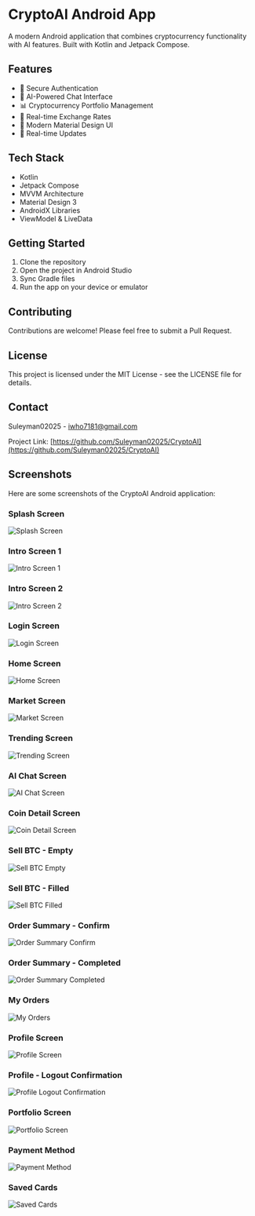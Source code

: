 # CryptoAI Android App

A modern Android application that combines cryptocurrency functionality with AI features. Built with Kotlin and Jetpack Compose.

## Features

- 🔐 Secure Authentication
- 💬 AI-Powered Chat Interface
- 📊 Cryptocurrency Portfolio Management
- 💱 Real-time Exchange Rates
- 📱 Modern Material Design UI
- 🔄 Real-time Updates

## Tech Stack

- Kotlin
- Jetpack Compose
- MVVM Architecture
- Material Design 3
- AndroidX Libraries
- ViewModel & LiveData

## Getting Started

1. Clone the repository
2. Open the project in Android Studio
3. Sync Gradle files
4. Run the app on your device or emulator

## Contributing

Contributions are welcome! Please feel free to submit a Pull Request.

## License

This project is licensed under the MIT License - see the LICENSE file for details.

## Contact

Suleyman02025 - iwho7181@gmail.com

Project Link: [https://github.com/Suleyman02025/CryptoAI](https://github.com/Suleyman02025/CryptoAI)

## Screenshots

Here are some screenshots of the CryptoAI Android application:

### Splash Screen
![Splash Screen](screenshots/IMG-20250615-WA0024.jpg)

### Intro Screen 1
![Intro Screen 1](screenshots/IMG-20250615-WA0025.jpg)

### Intro Screen 2
![Intro Screen 2](screenshots/IMG-20250615-WA0026.jpg)

### Login Screen
![Login Screen](screenshots/IMG-20250615-WA0027.jpg)

### Home Screen
![Home Screen](screenshots/IMG-20250615-WA0033.jpg)

### Market Screen
![Market Screen](screenshots/IMG-20250615-WA0036.jpg)

### Trending Screen
![Trending Screen](screenshots/IMG-20250615-WA0035.jpg)

### AI Chat Screen
![AI Chat Screen](screenshots/IMG-20250615-WA0039.jpg)

### Coin Detail Screen
![Coin Detail Screen](screenshots/IMG-20250615-WA0037.jpg)

### Sell BTC - Empty
![Sell BTC Empty](screenshots/IMG-20250615-WA0038.jpg)

### Sell BTC - Filled
![Sell BTC Filled](screenshots/IMG-20250615-WA0040.jpg)

### Order Summary - Confirm
![Order Summary Confirm](screenshots/IMG-20250615-WA0043.jpg)

### Order Summary - Completed
![Order Summary Completed](screenshots/IMG-20250615-WA0041.jpg)

### My Orders
![My Orders](screenshots/IMG-20250615-WA0042.jpg)

### Profile Screen
![Profile Screen](screenshots/IMG-20250615-WA0032.jpg)

### Profile - Logout Confirmation
![Profile Logout Confirmation](screenshots/IMG-20250615-WA0031.jpg)

### Portfolio Screen
![Portfolio Screen](screenshots/IMG-20250615-WA0028.jpg)

### Payment Method
![Payment Method](screenshots/IMG-20250615-WA0030.jpg)

### Saved Cards
![Saved Cards](screenshots/IMG-20250615-WA0029.jpg) 